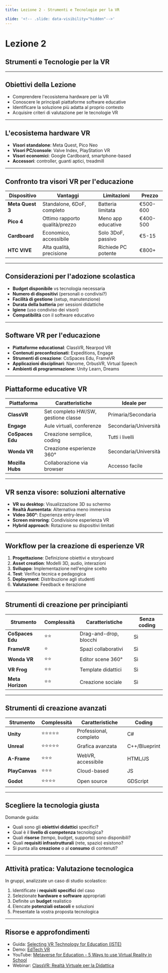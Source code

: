 ```yaml
---
title: Lezione 2 - Strumenti e Tecnologie per la VR

slide: '<!-- .slide: data-visibility="hidden"-->'
---
```



# Lezione 2
## Strumenti e Tecnologie per la VR

---

## Obiettivi della Lezione

- Comprendere l'ecosistema hardware per la VR
- Conoscere le principali piattaforme software educative
- Identificare la soluzione più adatta al proprio contesto
- Acquisire criteri di valutazione per le tecnologie VR

---

<!-- .slide: data-background="https://via.placeholder.com/800x600.png?text=Immagine:+Ecosistema+Hardware" -->

## L'ecosistema hardware VR

- **Visori standalone**: Meta Quest, Pico Neo
- **Visori PC/console**: Valve Index, PlayStation VR
- **Visori economici**: Google Cardboard, smartphone-based
- **Accessori**: controller, guanti aptici, treadmill

---

<!-- .slide: data-state="hasicon" -->

## Confronto tra visori VR per l'educazione

| Dispositivo | Vantaggi | Limitazioni | Prezzo |
|-------------|----------|-------------|--------|
| **Meta Quest 3** | Standalone, 6DoF, completo | Batteria limitata | €500-600 |
| **Pico 4** | Ottimo rapporto qualità/prezzo | Meno app educative | €400-500 |
| **Cardboard** | Economico, accessibile | Solo 3DoF, passivo | €5-15 |
| **HTC VIVE** | Alta qualità, precisione | Richiede PC potente | €800+ |

---

## Considerazioni per l'adozione scolastica

- **Budget disponibile** vs tecnologia necessaria
- **Numero di dispositivi** (personali o condivisi?)
- **Facilità di gestione** (setup, manutenzione)
- **Durata della batteria** per sessioni didattiche
- **Igiene** (uso condiviso dei visori)
- **Compatibilità** con il software educativo

---

<!-- .slide: data-background="https://via.placeholder.com/800x600.png?text=Immagine:+Software+VR" -->

## Software VR per l'educazione

- **Piattaforme educational**: ClassVR, Nearpod VR
- **Contenuti preconfezionati**: Expeditions, Engage
- **Strumenti di creazione**: CoSpaces Edu, FrameVR
- **Applicazioni disciplinari**: Nanome, OrbusVR, Virtual Speech
- **Ambienti di programmazione**: Unity Learn, Dreams

---

<!-- .slide: data-state="hasicon" -->

## Piattaforme educative VR

| Piattaforma | Caratteristiche | Ideale per |
|-------------|-----------------|------------|
| **ClassVR** | Set completo HW/SW, gestione classe | Primaria/Secondaria |
| **Engage** | Aule virtuali, conferenze | Secondaria/Università |
| **CoSpaces Edu** | Creazione semplice, coding | Tutti i livelli |
| **Wonda VR** | Creazione esperienze 360° | Secondaria/Università |
| **Mozilla Hubs** | Collaborazione via browser | Accesso facile |

---

## VR senza visore: soluzioni alternative

- **VR su desktop**: Visualizzazione 3D su schermo
- **Realtà Aumentata**: Alternativa meno immersiva
- **Video 360°**: Esperienza entry-level
- **Screen mirroring**: Condivisione esperienza VR
- **Hybrid approach**: Rotazione su dispositivi limitati

---

<!-- .slide: data-background="https://via.placeholder.com/800x600.png?text=Immagine:+Workflow+VR" -->

## Workflow per la creazione di esperienze VR

1. **Progettazione**: Definizione obiettivi e storyboard
2. **Asset creation**: Modelli 3D, audio, interazioni
3. **Sviluppo**: Implementazione nell'engine scelto
4. **Test**: Verifica tecnica e pedagogica
5. **Deployment**: Distribuzione agli studenti
6. **Valutazione**: Feedback e iterazione

---

<!-- .slide: data-state="hasicon" -->

## Strumenti di creazione per principianti

| Strumento | Complessità | Caratteristiche | Senza coding |
|-----------|-------------|-----------------|--------------|
| **CoSpaces Edu** | ⭐⭐ | Drag-and-drop, blocchi | Sì |
| **FrameVR** | ⭐ | Spazi collaborativi | Sì |
| **Wonda VR** | ⭐⭐ | Editor scene 360° | Sì |
| **VR Frog** | ⭐⭐ | Template didattici | Sì |
| **Meta Horizon** | ⭐⭐ | Creazione sociale | Sì |

---

<!-- .slide: data-state="hasicon" -->

## Strumenti di creazione avanzati

| Strumento | Complessità | Caratteristiche | Coding |
|-----------|-------------|-----------------|--------|
| **Unity** | ⭐⭐⭐⭐⭐ | Professional, completo | C# |
| **Unreal** | ⭐⭐⭐⭐⭐ | Grafica avanzata | C++/Blueprint |
| **A-Frame** | ⭐⭐⭐ | WebVR, accessibile | HTML/JS |
| **PlayCanvas** | ⭐⭐⭐ | Cloud-based | JS |
| **Godot** | ⭐⭐⭐⭐ | Open source | GDScript |

---

## Scegliere la tecnologia giusta

Domande guida:
- Quali sono gli **obiettivi didattici** specifici?
- Qual è il **livello di competenza** tecnologica?
- Quali **risorse** (tempo, budget, supporto) sono disponibili?
- Quali **requisiti infrastrutturali** (rete, spazio) esistono?
- Si punta alla **creazione** o al **consumo** di contenuti?

---

## Attività pratica: Valutazione tecnologica

In gruppi, analizzate un caso di studio scolastico:

1. Identificate i **requisiti specifici** del caso
2. Selezionate **hardware e software** appropriati
3. Definite un **budget** realistico
4. Elencate **potenziali ostacoli** e soluzioni
5. Presentate la vostra proposta tecnologica

---

## Risorse e approfondimenti

- Guida: [Selecting VR Technology for Education (ISTE)](https://iste.org/blog/exploring-education-with-ar-and-vr)
- Demo: [EdTech VR](https://edtechvr.com)
- YouTube: [Metaverse for Education - 5 Ways to use Virtual Reality in School](https://www.youtube.com/watch?v=WogQ0X4ITHM)
- Webinar: [ClassVR: Realtà Virtuale per la Didattica](https://www.youtube.com/live/wgGEsFKwJaA?si=UF3M_Db9VoUQGOpb)